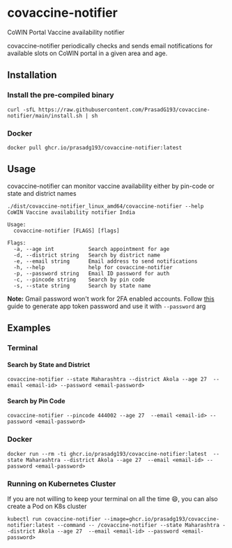 # covaccine-notifier

CoWIN Portal Vaccine availability notifier

covaccine-notifier periodically checks and sends email notifications for available slots on CoWIN portal in a given area and age.


## Installation

### Install the pre-compiled binary

```
curl -sfL https://raw.githubusercontent.com/PrasadG193/covaccine-notifier/main/install.sh | sh
```

### Docker
```
docker pull ghcr.io/prasadg193/covaccine-notifier:latest
```

## Usage

covaccine-notifier can monitor vaccine availability either by pin-code or state and district names

```
./dist/covaccine-notifier_linux_amd64/covaccine-notifier --help
CoWIN Vaccine availability notifier India

Usage:
  covaccine-notifier [FLAGS] [flags]

Flags:
  -a, --age int           Search appointment for age
  -d, --district string   Search by district name
  -e, --email string      Email address to send notifications
  -h, --help              help for covaccine-notifier
  -p, --password string   Email ID password for auth
  -c, --pincode string    Search by pin code
  -s, --state string      Search by state name

```

**Note:** Gmail password won't work for 2FA enabled accounts. Follow [this](https://support.google.com/accounts/answer/185833?p=InvalidSecondFactor&visit_id=637554658548216477-2576856839&rd=1) guide to generate app token password and use it with `--password` arg 

## Examples

### Terminal

#### Search by State and District

```
covaccine-notifier --state Maharashtra --district Akola --age 27  --email <email-id> --password <email-password>
```

#### Search by Pin Code

```
covaccine-notifier --pincode 444002 --age 27  --email <email-id> --password <email-password>
```

### Docker

```
docker run --rm -ti ghcr.io/prasadg193/covaccine-notifier:latest  --state Maharashtra --district Akola --age 27  --email <email-id> --password <email-password>
```


### Running on Kubernetes Cluster

If you are not willing to keep your terminal on all the time :smile:, you can also create a Pod on K8s cluster

```
kubectl run covaccine-notifier --image=ghcr.io/prasadg193/covaccine-notifier:latest --command -- /covaccine-notifier --state Maharashtra --district Akola --age 27  --email <email-id> --password <email-password>
```
